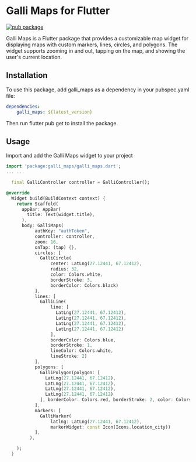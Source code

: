 # Galli Maps for Flutter
[![pub package](https://img.shields.io/pub/v/galli_map.svg)](https://pub.dartlang.org/packages/galli_map)


Galli Maps is a Flutter package that provides a customizable map widget for displaying maps with custom markers, lines, circles, and polygons. The widget supports zooming in and out, tapping on the map, and showing the user's current location.



## Installation

To use this package, add galli_maps as a dependency in your pubspec.yaml file:
```yaml
dependencies:
    galli_maps: ${latest_version}
```

Then run flutter pub get to install the package.

## Usage

Import and add the Galli Maps widget to your project
```dart
import 'package:galli_maps/galli_maps.dart';
... ...

  final GalliController controller = GalliController();

@override
  Widget build(BuildContext context) {
    return Scaffold(
      appBar: AppBar(
        title: Text(widget.title),
      ),
      body: GalliMaps(
           authKey: "authToken",
           controller: controller,
           zoom: 16,
           onTap: (tap) {},
           circles: [
             GalliCircle(
                 center: LatLng(27.12441, 67.12412),
                 radius: 32,
                 color: Colors.white,
                 borderStroke: 3,
                 borderColor: Colors.black)
           ],
           lines: [
             GalliLine(
                 line: [
                   LatLng(27.12441, 67.12412),
                   LatLng(27.12441, 67.12412),
                   LatLng(27.12441, 67.12412),
                   LatLng(27.12441, 67.12412)
                 ],
                 borderColor: Colors.blue,
                 borderStroke: 1,
                 lineColor: Colors.white,
                 lineStroke: 2)
           ],
           polygons: [
             GalliPolygon(polygon: [
               LatLng(27.12441, 67.12412),
               LatLng(27.12441, 67.12412),
               LatLng(27.12441, 67.12412),
               LatLng(27.12441, 67.12412)
             ], borderColor: Colors.red, borderStroke: 2, color: Colors.green),
           ],
           markers: [
             GalliMarker(
                 latlng: LatLng(27.12441, 67.12412),
                 markerWidget: const Icon(Icons.location_city))
           ],
         ),

    );
  }
 ```
